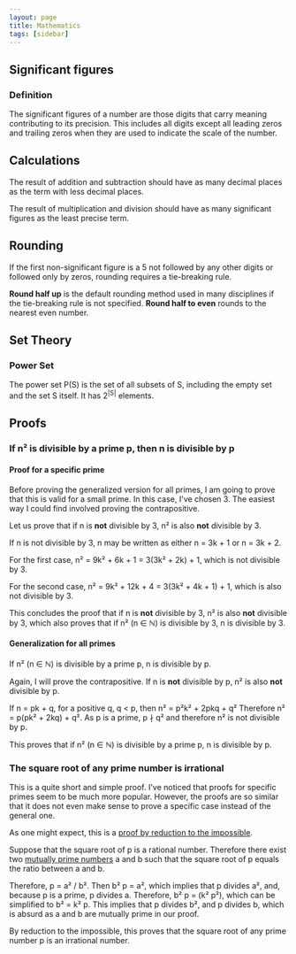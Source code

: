 ```yaml
---
layout: page
title: Mathematics
tags: [sidebar]
---
```


## Significant figures

### Definition
The significant figures of a number are those digits that carry meaning
contributing to its precision. This includes all digits except all leading zeros
and trailing zeros when they are used to indicate the scale of the number.

## Calculations
The result of addition and subtraction should have as many decimal places as the
term with less decimal places.

The result of multiplication and division should have as many significant
figures as the least precise term.

## Rounding
If the first non-significant figure is a 5 not followed by any other digits or
followed only by zeros, rounding requires a tie-breaking rule.

**Round half up** is the default rounding method used in many disciplines if
the tie-breaking rule is not specified. **Round half to even** rounds to the
nearest even number.

## Set Theory

### Power Set
The power set P(S) is the set of all subsets of S, including the empty set and
the set S itself. It has 2<sup>|S|</sup> elements.

## Proofs

### If n² is divisible by a prime p, then n is divisible by p

#### Proof for a specific prime

Before proving the generalized version for all primes, I am going to prove that
this is valid for a small prime. In this case, I've chosen 3. The easiest way I
could find involved proving the contrapositive.

Let us prove that if n is **not** divisible by 3, n² is also **not** divisible
by 3.

If n is not divisible by 3, n may be written as either n = 3k + 1 or n = 3k + 2.

For the first case, n² = 9k² + 6k + 1 = 3(3k² + 2k) + 1, which is not divisible
by 3.

For the second case, n² = 9k² + 12k + 4 = 3(3k² + 4k + 1) + 1, which is also not
divisible by 3. 

This concludes the proof that if n is **not** divisible by 3, n² is also **not**
divisible by 3, which also proves that if n² (n ∈ ℕ) is divisible by 3, n is
divisible by 3.

#### Generalization for all primes

If n² (n ∈ ℕ) is divisible by a prime p, n is divisible by p.

Again, I will prove the contrapositive. If n is **not** divisible by p, n² is
also **not** divisible by p.

If n = pk + q, for a positive q, q < p, then n² = p²k² + 2pkq + q²
Therefore n² = p(pk² + 2kq) + q². As p is a prime, p ∤ q² and therefore n² is
not divisible by p.

This proves that  if n² (n ∈ ℕ) is divisible by a prime p, n is divisible by p.

### The square root of any prime number is irrational

This is a quite short and simple proof. I've noticed that proofs for specific
primes seem to be much more popular. However, the proofs are so similar that it
does not even make sense to prove a specific case instead of the general one.

As one might expect, this is a [proof by reduction to the
impossible](https://en.wikipedia.org/wiki/Reductio_ad_absurdum).

Suppose that the square root of p is a rational number. Therefore there exist
two [mutually prime numbers](https://en.wikipedia.org/wiki/Coprime_integers) a
and b such that the square root of p equals the ratio between a and b.

Therefore, p = a² / b². Then b² p = a², which implies that p divides a², and,
because p is a prime, p divides a. Therefore, b² p = (k² p²), which can be
simplified to b² = k² p. This implies that p divides b², and p divides b, which
is absurd as a and b are mutually prime in our proof.

By reduction to the impossible, this proves that the square root of any prime
number p is an irrational number.

